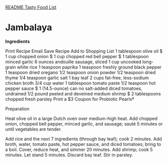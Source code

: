 [README Tasty Food List](README.md)

# Jambalaya

**Ingredients**

Print Recipe
Email
Save Recipe
Add to Shopping List
1 tablespoon olive oil $
1 cup chopped onion $
1 cup chopped red bell pepper $
1 tablespoon minced garlic
6 ounces andouille sausage, sliced
1 cup uncooked long-grain white rice
1 teaspoon paprika
1 teaspoon freshly ground black pepper
1 teaspoon dried oregano
1/2 teaspoon onion powder
1/2 teaspoon dried thyme
1/4 teaspoon garlic salt
1 bay leaf
2 cups fat-free, less-sodium chicken broth
3/4 cup water
1 tablespoon tomato paste
1/2 teaspoon hot pepper sauce $
1 (14.5-ounce) can no salt-added diced tomatoes, undrained
1/2 pound peeled and deveined medium shrimp $
2 tablespoons chopped fresh parsley
Print a $3 Coupon for Probiotic Pearlsª
 
Preparation

Heat olive oil in a large Dutch oven over medium-high heat. Add chopped onion, chopped bell pepper, minced garlic, and sausage; sauté 5 minutes or until vegetables are tender.

Add rice and the next 7 ingredients (through bay leaf); cook 2 minutes. Add broth, water, tomato paste, hot pepper sauce, and diced tomatoes; bring to a boil. Cover, reduce heat, and simmer 20 minutes. Add shrimp; cook 5 minutes. Let stand 5 minutes. Discard bay leaf. Stir in parsley.